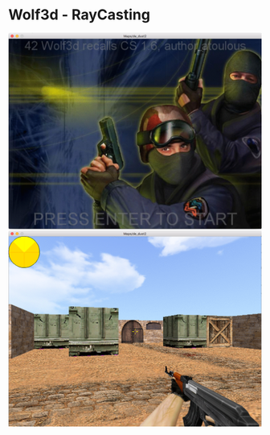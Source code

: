 # Wolf3d - <a url="https://fr.wikipedia.org/wiki/Raycasting">RayCasting</a>
<img src="https://github.com/atoulous/Wolf3d/blob/master/Screen%20Shot%202016-10-17%20at%203.13.37%20PM.png">
<img src="https://github.com/atoulous/Wolf3d/blob/master/Screen%20Shot%202016-10-17%20at%203.17.13%20PM.png">
